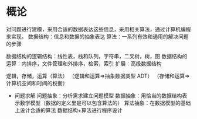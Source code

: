 # 概论

对问题进行建模，采用合适的数据表达这些信息，采用相关算法，通过计算机编程来实现。
数据结构：信息和数据的抽象表达
算法：一系列有效和通用的解决问题的步骤

数据结构的逻辑结构：线性表，栈和队列，字符串，二叉树，树，图
数据结构的运算：内排序，文件管理和外排序，检索，索引
扩展：高级数据结构

逻辑，存储，运算（算法）
（逻辑和运算=>抽象数据类型 ADT）
（存储和运算=>计算机空间和时间的权衡）

-   问题求解
    问题抽象：分析需求建立问题模型
    数据抽象：用恰当的数据结构表示数学模型（数据的定义里是可以包含算法的）
    算法抽象：在数据模型的基础上设计合适的算法
    数据结构+算法进行程序设计
